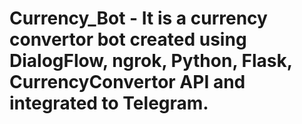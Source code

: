 # Currency_Bot - It is a currency convertor bot created using DialogFlow, ngrok, Python, Flask, CurrencyConvertor API and integrated to Telegram.
